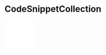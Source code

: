 # CodeSnippetCollection

<img width="20%" alt="code-snippet-collection" src="./img/01-01_code-snippet-collection.png">

